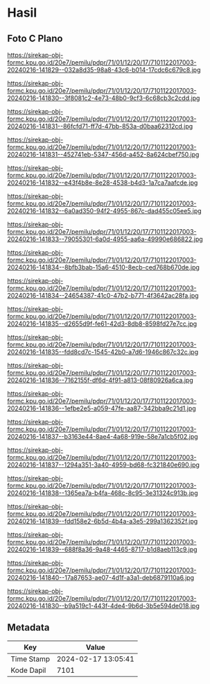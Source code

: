 # Hasil

## Foto C Plano

https://sirekap-obj-formc.kpu.go.id/20e7/pemilu/pdpr/71/01/12/20/17/7101122017003-20240216-141829--032a8d35-98a8-43c6-b014-17cdc6c679c8.jpg

https://sirekap-obj-formc.kpu.go.id/20e7/pemilu/pdpr/71/01/12/20/17/7101122017003-20240216-141830--3f8081c2-4e73-48b0-9cf3-6c68cb3c2cdd.jpg

https://sirekap-obj-formc.kpu.go.id/20e7/pemilu/pdpr/71/01/12/20/17/7101122017003-20240216-141831--86fcfd71-ff7d-47bb-853a-d0baa62312cd.jpg

https://sirekap-obj-formc.kpu.go.id/20e7/pemilu/pdpr/71/01/12/20/17/7101122017003-20240216-141831--452741eb-5347-456d-a452-8a624cbef750.jpg

https://sirekap-obj-formc.kpu.go.id/20e7/pemilu/pdpr/71/01/12/20/17/7101122017003-20240216-141832--e43f4b8e-8e28-4538-b4d3-1a7ca7aafcde.jpg

https://sirekap-obj-formc.kpu.go.id/20e7/pemilu/pdpr/71/01/12/20/17/7101122017003-20240216-141832--6a0ad350-94f2-4955-867c-dad455c05ee5.jpg

https://sirekap-obj-formc.kpu.go.id/20e7/pemilu/pdpr/71/01/12/20/17/7101122017003-20240216-141833--79055301-6a0d-4955-aa6a-49990e686822.jpg

https://sirekap-obj-formc.kpu.go.id/20e7/pemilu/pdpr/71/01/12/20/17/7101122017003-20240216-141834--8bfb3bab-15a6-4510-8ecb-ced768b670de.jpg

https://sirekap-obj-formc.kpu.go.id/20e7/pemilu/pdpr/71/01/12/20/17/7101122017003-20240216-141834--24654387-41c0-47b2-b771-4f3642ac28fa.jpg

https://sirekap-obj-formc.kpu.go.id/20e7/pemilu/pdpr/71/01/12/20/17/7101122017003-20240216-141835--d2655d9f-fe61-42d3-8db8-8598fd27e7cc.jpg

https://sirekap-obj-formc.kpu.go.id/20e7/pemilu/pdpr/71/01/12/20/17/7101122017003-20240216-141835--fdd8cd7c-1545-42b0-a7d6-1946c867c32c.jpg

https://sirekap-obj-formc.kpu.go.id/20e7/pemilu/pdpr/71/01/12/20/17/7101122017003-20240216-141836--7162155f-df6d-4f91-a813-08f80926a6ca.jpg

https://sirekap-obj-formc.kpu.go.id/20e7/pemilu/pdpr/71/01/12/20/17/7101122017003-20240216-141836--1efbe2e5-a059-47fe-aa87-342bba9c21d1.jpg

https://sirekap-obj-formc.kpu.go.id/20e7/pemilu/pdpr/71/01/12/20/17/7101122017003-20240216-141837--b3163e44-8ae4-4a68-919e-58e7a1cb5f02.jpg

https://sirekap-obj-formc.kpu.go.id/20e7/pemilu/pdpr/71/01/12/20/17/7101122017003-20240216-141837--1294a351-3a40-4959-bd68-fc321840e690.jpg

https://sirekap-obj-formc.kpu.go.id/20e7/pemilu/pdpr/71/01/12/20/17/7101122017003-20240216-141838--1365ea7a-b4fa-468c-8c95-3e31324c913b.jpg

https://sirekap-obj-formc.kpu.go.id/20e7/pemilu/pdpr/71/01/12/20/17/7101122017003-20240216-141839--fdd158e2-6b5d-4b4a-a3e5-299a1362352f.jpg

https://sirekap-obj-formc.kpu.go.id/20e7/pemilu/pdpr/71/01/12/20/17/7101122017003-20240216-141839--688f8a36-9a48-4465-8717-b1d8aeb113c9.jpg

https://sirekap-obj-formc.kpu.go.id/20e7/pemilu/pdpr/71/01/12/20/17/7101122017003-20240216-141840--17a87653-ae07-4d1f-a3a1-deb6879110a6.jpg

https://sirekap-obj-formc.kpu.go.id/20e7/pemilu/pdpr/71/01/12/20/17/7101122017003-20240216-141830--b9a519c1-443f-4de4-9b6d-3b5e594de018.jpg


## Metadata

| Key        | Value               |
| ---------- | ------------------- |
| Time Stamp | 2024-02-17 13:05:41 |
| Kode Dapil | 7101                |



